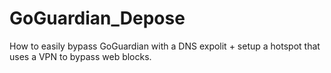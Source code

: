 # GoGuardian_Depose
 How to easily bypass GoGuardian with a DNS expolit + setup a hotspot that uses a VPN to bypass web blocks.
